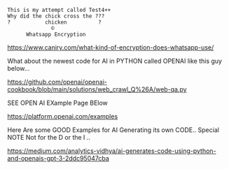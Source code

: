     This is my attempt called Test4++
	Why did the chick cross the ???
	?           chicken          ?
                  ©
          Whatsapp Encryption 
 https://www.caniry.com/what-kind-of-encryption-does-whatsapp-use/
 
 
 What about the newest code for AI in  PYTHON  called OPENAI like this guy below...
 
 https://github.com/openai/openai-cookbook/blob/main/solutions/web_crawl_Q%26A/web-qa.py
 
 SEE OPEN AI EXample Page BElow
 
 https://platform.openai.com/examples
 
 Here Are some GOOD Examples for AI Generating its own CODE..  Special NOTE  Not for the  D or the I ..
 
 https://medium.com/analytics-vidhya/ai-generates-code-using-python-and-openais-gpt-3-2ddc95047cba
